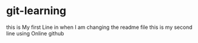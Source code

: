 # git-learning
this is My first Line in when I am changing the readme file
this is my second line using Online github
